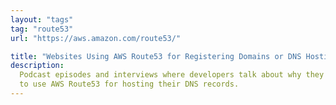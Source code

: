 ```yaml
---
layout: "tags"
tag: "route53"
url: "https://aws.amazon.com/route53/"

title: "Websites Using AWS Route53 for Registering Domains or DNS Hosting"
description:
  Podcast episodes and interviews where developers talk about why they chose
  to use AWS Route53 for hosting their DNS records.
---
```

